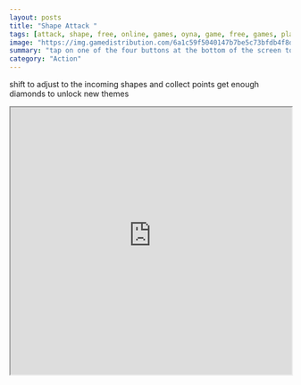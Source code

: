 ```yaml
---
layout: posts
title: "Shape Attack "
tags: [attack, shape, free, online, games, oyna, game, free, games, play, play, games]
image: "https://img.gamedistribution.com/6a1c59f5040147b7be5c73bfdb4f8d47-512x384.jpeg"
summary: "tap on one of the four buttons at the bottom of the screen to change the shape  free online games oyna game free games play play games"
category: "Action"
---
```


shift to adjust to the incoming shapes and collect points get enough diamonds to unlock new themes

<iframe width="100%" height="480px;" src="https://html5.gamedistribution.com/6a1c59f5040147b7be5c73bfdb4f8d47/"></iframe>